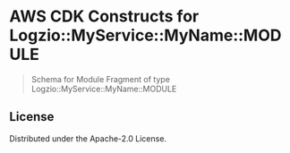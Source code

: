 # AWS CDK Constructs for Logzio::MyService::MyName::MODULE

> Schema for Module Fragment of type Logzio::MyService::MyName::MODULE


## License

Distributed under the Apache-2.0 License.
